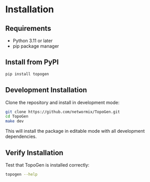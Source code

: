 # Installation

## Requirements

- Python 3.11 or later
- pip package manager

## Install from PyPI

```bash
pip install topogen
```

## Development Installation

Clone the repository and install in development mode:

```bash
git clone https://github.com/networmix/TopoGen.git
cd TopoGen
make dev
```

This will install the package in editable mode with all development dependencies.

## Verify Installation

Test that TopoGen is installed correctly:

```bash
topogen --help
```
